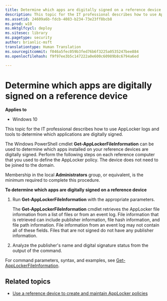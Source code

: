 ```yaml
---
title: Determine which apps are digitally signed on a reference device (Windows 10)
description: This topic for the IT professional describes how to use AppLocker logs and tools to determine which applications are digitally signed.
ms.assetid: 24609a6b-fdcb-4083-b234-73e23ff8bcb8
ms.prod: w10
ms.mktglfcycl: deploy
ms.sitesec: library
ms.pagetype: security
author: brianlic-msft
translationtype: Human Translation
ms.sourcegitcommit: f046a5fec059b3fed76b6f3225a0535247bee884
ms.openlocfilehash: f9f97ee3b5c147222a0e600c60989b8c6794a6ed

---
```


# Determine which apps are digitally signed on a reference device

**Applies to**
-   Windows 10

This topic for the IT professional describes how to use AppLocker logs and tools to determine which applications are digitally signed.

The Windows PowerShell cmdlet **Get-AppLockerFileInformation** can be used to determine which apps installed on your reference devices are digitally signed. Perform the following steps on each reference computer that you used to define the AppLocker policy. The device does not need to be joined to the domain.

Membership in the local **Administrators** group, or equivalent, is the minimum required to complete this procedure.

**To determine which apps are digitally signed on a reference device**
1.  Run **Get-AppLockerFileInformation** with the appropriate parameters.

    The **Get-AppLockerFileInformation** cmdlet retrieves the AppLocker file information from a list of files or from an event log. File information that is retrieved can include publisher information, file hash information, and file path information. File information from an event log may not contain all of these fields. Files that are not signed do not have any publisher information.

2.  Analyze the publisher's name and digital signature status from the output of the command.

For command parameters, syntax, and examples, see [Get-AppLockerFileInformation](http://technet.microsoft.com/library/ee460961.aspx).

## Related topics

- [Use a reference device to create and maintain AppLocker policies](use-a-reference-computer-to-create-and-maintain-applocker-policies.md)
 
 



<!--HONumber=Jun16_HO4-->



